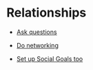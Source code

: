# Relationships


 - [Ask questions](../Ask%20questions/index.md)
    
 - [Do networking](../Do%20networking/index.md)
    
 - [Set up Social Goals too](../Set%20up%20Social%20Goals%20too/index.md)
    

